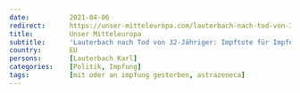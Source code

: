 ```yaml
---
date:          2021-04-06
redirect:      https://unser-mitteleuropa.com/lauterbach-nach-tod-von-32-jaehriger-impftote-fuer-impferfolg-muesse-man-hinnehmen/
title:         Unser Mitteleuropa
subtitle:      'Lauterbach nach Tod von 32-Jähriger: Impftote für Impferfolg müsse man hinnehmen'
country:       EU
persons:       [Lauterbach Karl]
categories:    [Politik, Impfung]
tags:          [mit oder an impfung gestorben, astrazeneca]
---
```

